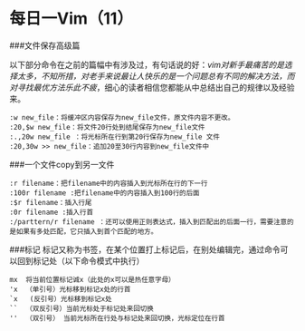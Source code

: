 每日一Vim（11）
============
###文件保存高级篇

以下部分命令在之前的篇幅中有涉及过，有句话说的好：*vim对新手最痛苦的是选择太多，不知所措，对老手来说最让人快乐的是一个问题总有不同的解决方法，而对寻找最优方法乐此不疲*，细心的读者相信您都能从中总结出自己的规律以及经验来。  

    :w new_file：将缓冲区内容保存为new_file文件，原文件内容不更改。
    :20,$w new_file：将文件20行处到结尾保存为new_file文件
    :.,20w new_file ：将光标所在行到第20行保存为new_file 文件
    :20,30w >> new_file：追加20至30行内容到new_file文件中
###一个文件copy到另一文件

    :r filename：把filename中的内容插入到光标所在行的下一行
    :100r filename :把filename中的内容插入到100行的后面
    :$r filename：插入行尾
    :0r filename :插入行首
    :/parttern/r filename ：还可以使用正则表达式，插入到匹配出的后面一行，需要注意的是如果有多处匹配，它只插入到首个匹配的地方。
###标记
标记又称为书签，在某个位置打上标记后，在别处编辑完，通过命令可以回到标记处（以下命令模式中执行）

    mx  将当前位置标记诚x（此处的x可以是热任意字母）
    'x  （单引号）光标移到标记x处的行首
    `x   (反引号）光标移到标记x处
    ``  （双反引号）当前光标处于标记处来回切换
    ''  （双引号） 当前光标所在行处与标记处来回切换，光标定位在行首
 
